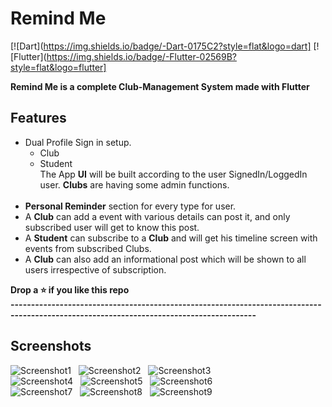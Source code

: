 # Remind Me

[![Dart](https://img.shields.io/badge/-Dart-0175C2?style=flat&logo=dart]
[![Flutter](https://img.shields.io/badge/-Flutter-02569B?style=flat&logo=flutter]

**Remind Me is a complete Club-Management System made with Flutter**
## Features
* Dual Profile Sign in setup. <br>
  * Club<br>
  * Student<br>
  The App **UI** will be built according to the user SignedIn/LoggedIn user. **Clubs** are having some admin functions.<br><br>
* **Personal Reminder** section for every type for user.
* A **Club** can add a event with various details can post it, and only subscribed user will get to know this post.
* A **Student** can subscribe to a **Club** and will get his timeline screen with events from subscribed Clubs.
* A **Club** can also add an informational post which will be shown to all users irrespective of subscription.<br>

**Drop a ⭐ if you like this repo**<br>
**----------------------------------------------------------------------------------------------------------------------------------------**
<br>
## Screenshots<br>
![Screenshot1](https://github.com/Gajanand9608/remindme/tree/master/screenshots/Screenshot_20210126-210117.jpg) &nbsp;
![Screenshot2](https://github.com/Gajanand9608/remindme/tree/master/screenshots/Screenshot_20210126-210450.jpg) &nbsp; 
![Screenshot3](https://github.com/Gajanand9608/remindme/tree/master/screenshots/Screenshot_20210126-210457.jpg)<br>
![Screenshot4](https://github.com/Gajanand9608/remindme/tree/master/screenshots/Screenshot_20210126-210713.jpg) &nbsp; 
![Screenshot5](https://github.com/Gajanand9608/remindme/tree/master/screenshots/Screenshot_20210126-210504.jpg) &nbsp; 
![Screenshot6](https://github.com/Gajanand9608/remindme/tree/master/screenshots/Screenshot_20210126-210705.jpg)<br>
![Screenshot7](https://github.com/Gajanand9608/remindme/tree/master/screenshots/Screenshot_20210126-210107.jpg) &nbsp; 
![Screenshot8](https://github.com/Gajanand9608/remindme/tree/master/screenshots/Screenshot_20210126-211012.jpg) &nbsp;
![Screenshot9](https://github.com/Gajanand9608/remindme/tree/master/screenshots/Screenshot_20210126-210753.jpg)<br>
